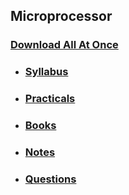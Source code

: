## Microprocessor

### [Download All At Once](https://samriddhicollegeedunp-my.sharepoint.com/:f:/g/personal/wilsonshrestha_samriddhicollege_edu_np/Egij2-TawtVAl51SrEM0ErIBDeoUzYv3nKqFV93aSoYkyw?e=zmc3D6)

- ### [Syllabus](https://samriddhicollegeedunp-my.sharepoint.com/:f:/g/personal/wilsonshrestha_samriddhicollege_edu_np/EuA6xaOVmspEiNP8kHLckgABdyLrTwCc6Pc7AIpib-xUhw?e=Qjj2Oh)

- ### [Practicals](https://samriddhicollegeedunp-my.sharepoint.com/:f:/g/personal/wilsonshrestha_samriddhicollege_edu_np/EpJVE3-KzcxLrSEqTiCz4_YBXB4LG2yZtrFGHObww_JD1A?e=l8wKrT)

- ### [Books](https://samriddhicollegeedunp-my.sharepoint.com/:f:/g/personal/wilsonshrestha_samriddhicollege_edu_np/Ej7uv9sZbfNKrLwV5b6NsM4BZTgFuPXxGlFzccZDmk79qw?e=ykIM85)
 
- ### [Notes](https://samriddhicollegeedunp-my.sharepoint.com/:f:/g/personal/wilsonshrestha_samriddhicollege_edu_np/EgmV4kIfqjREt2TdB5E93pcBl7SGPX3hvMXntcIOg3wHxA?e=e8I1bg)

- ### [Questions](https://samriddhicollegeedunp-my.sharepoint.com/:f:/g/personal/wilsonshrestha_samriddhicollege_edu_np/Ep79jc8N1NNNhrDIG3QogSwBWPXEAAA-wb1gMrWeuwiWcA?e=rAV2wu)